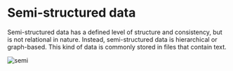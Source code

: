 # Semi-structured data
Semi-structured data has a defined level of structure and consistency, but is not relational in nature. Instead, semi-structured data is hierarchical or graph-based. This kind of data is commonly stored in files that contain text.

![semi](https://learning.oreilly.com/library/view/big-data-fundamentals/9780134291185/graphics/01fig20.jpg)